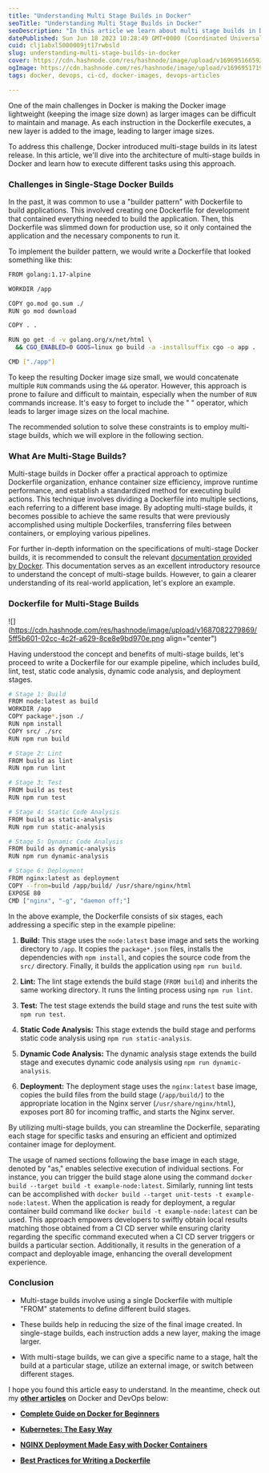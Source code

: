 ```yaml
---
title: "Understanding Multi Stage Builds in Docker"
seoTitle: "Understanding Multi Stage Builds in Docker"
seoDescription: "In this article we learn about multi stage builds in Docker and how it helps to significantly reduce the size of our docker image."
datePublished: Sun Jun 18 2023 10:28:49 GMT+0000 (Coordinated Universal Time)
cuid: clj1abxl5000009jt17rwbsld
slug: understanding-multi-stage-builds-in-docker
cover: https://cdn.hashnode.com/res/hashnode/image/upload/v1696951665932/53cc8fa7-4831-44cf-b559-68f204c701e6.png
ogImage: https://cdn.hashnode.com/res/hashnode/image/upload/v1696951719100/85923795-1105-48c8-8af2-02123d4fcccd.png
tags: docker, devops, ci-cd, docker-images, devops-articles

---
```


One of the main challenges in Docker is making the Docker image lightweight (keeping the image size down) as larger images can be difficult to maintain and manage. As each instruction in the Dockerfile executes, a new layer is added to the image, leading to larger image sizes.

To address this challenge, Docker introduced multi-stage builds in its latest release. In this article, we'll dive into the architecture of multi-stage builds in Docker and learn how to execute different tasks using this approach.

### **Challenges in Single-Stage Docker Builds**

In the past, it was common to use a "builder pattern" with Dockerfile to build applications. This involved creating one Dockerfile for development that contained everything needed to build the application. Then, this Dockerfile was slimmed down for production use, so it only contained the application and the necessary components to run it.

To implement the builder pattern, we would write a Dockerfile that looked something like this:

```bash
FROM golang:1.17-alpine

WORKDIR /app

COPY go.mod go.sum ./
RUN go mod download

COPY . .

RUN go get -d -v golang.org/x/net/html \ 
  && CGO_ENABLED=0 GOOS=linux go build -a -installsuffix cgo -o app .

CMD ["./app"]
```

To keep the resulting Docker image size small, we would concatenate multiple `RUN` commands using the `&&` operator. However, this approach is prone to failure and difficult to maintain, especially when the number of `RUN` commands increase. It's easy to forget to include the " " operator, which leads to larger image sizes on the local machine.

The recommended solution to solve these constraints is to employ multi-stage builds, which we will explore in the following section.

### **What Are Multi-Stage Builds?**

Multi-stage builds in Docker offer a practical approach to optimize Dockerfile organization, enhance container size efficiency, improve runtime performance, and establish a standardized method for executing build actions. This technique involves dividing a Dockerfile into multiple sections, each referring to a different base image. By adopting multi-stage builds, it becomes possible to achieve the same results that were previously accomplished using multiple Dockerfiles, transferring files between containers, or employing various pipelines.

For further in-depth information on the specifications of multi-stage Docker builds, it is recommended to consult the relevant [documentation provided by Docker](https://docs.docker.com/build/building/multi-stage/). This documentation serves as an excellent introductory resource to understand the concept of multi-stage builds. However, to gain a clearer understanding of its real-world application, let's explore an example.

### **Dockerfile for Multi-Stage Builds**

![](https://cdn.hashnode.com/res/hashnode/image/upload/v1687082279869/5ff5b601-02cc-4c2f-a629-8ce8e9bd970e.png align="center")

Having understood the concept and benefits of multi-stage builds, let's proceed to write a Dockerfile for our example pipeline, which includes build, lint, test, static code analysis, dynamic code analysis, and deployment stages.

```bash
# Stage 1: Build
FROM node:latest as build
WORKDIR /app
COPY package*.json ./
RUN npm install
COPY src/ ./src
RUN npm run build

# Stage 2: Lint
FROM build as lint
RUN npm run lint

# Stage 3: Test
FROM build as test
RUN npm run test

# Stage 4: Static Code Analysis
FROM build as static-analysis
RUN npm run static-analysis

# Stage 5: Dynamic Code Analysis
FROM build as dynamic-analysis
RUN npm run dynamic-analysis

# Stage 6: Deployment
FROM nginx:latest as deployment
COPY --from=build /app/build/ /usr/share/nginx/html
EXPOSE 80
CMD ["nginx", "-g", "daemon off;"]
```

In the above example, the Dockerfile consists of six stages, each addressing a specific step in the example pipeline:

1. **Build:** This stage uses the `node:latest` base image and sets the working directory to `/app`. It copies the `package*.json` files, installs the dependencies with `npm install`, and copies the source code from the `src/` directory. Finally, it builds the application using `npm run build`.
    
2. **Lint:** The lint stage extends the build stage (`FROM build`) and inherits the same working directory. It runs the linting process using `npm run lint`.
    
3. **Test:** The test stage extends the build stage and runs the test suite with `npm run test`.
    
4. **Static Code Analysis:** This stage extends the build stage and performs static code analysis using `npm run static-analysis`.
    
5. **Dynamic Code Analysis:** The dynamic analysis stage extends the build stage and executes dynamic code analysis using `npm run dynamic-analysis`.
    
6. **Deployment:** The deployment stage uses the `nginx:latest` base image, copies the build files from the build stage (`/app/build/`) to the appropriate location in the Nginx server (`/usr/share/nginx/html`), exposes port 80 for incoming traffic, and starts the Nginx server.
    

By utilizing multi-stage builds, you can streamline the Dockerfile, separating each stage for specific tasks and ensuring an efficient and optimized container image for deployment.

The usage of named sections following the base image in each stage, denoted by "as," enables selective execution of individual sections. For instance, you can trigger the build stage alone using the command `docker build --target build -t example-node:latest`. Similarly, running lint tests can be accomplished with `docker build --target unit-tests -t example-node:latest`. When the application is ready for deployment, a regular container build command like `docker build -t example-node:latest` can be used. This approach empowers developers to swiftly obtain local results matching those obtained from a CI CD server while ensuring clarity regarding the specific command executed when a CI CD server triggers or builds a particular section. Additionally, it results in the generation of a compact and deployable image, enhancing the overall development experience.

### **Conclusion**

* Multi-stage builds involve using a single Dockerfile with multiple "FROM" statements to define different build stages.
    
* These builds help in reducing the size of the final image created. In single-stage builds, each instruction adds a new layer, making the image larger.
    
* With multi-stage builds, we can give a specific name to a stage, halt the build at a particular stage, utilize an external image, or switch between different stages.
    

I hope you found this article easy to understand. In the meantime, check out my [**other articles**](https://blog.codewdhruv.com/) on Docker and DevOps below:

* [**Complete Guide on Docker for Beginners**](https://blog.codewdhruv.com/complete-guide-on-docker-for-beginners)
    
* [**Kubernetes: The Easy Way**](https://blog.codewdhruv.com/kubernetes-the-easy-way)
    
* [**NGINX Deployment Made Easy with Docker Containers**](https://blog.codewdhruv.com/nginx-deployment-made-easy-with-docker-containers)
    
* [**Best Practices for Writing a Dockerfile**](https://blog.codewdhruv.com/best-practices-for-writing-a-dockerfile)